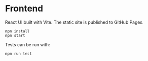 # Frontend

React UI built with Vite. The static site is published to GitHub Pages.

```
npm install
npm start
```

Tests can be run with:

```
npm run test
```
